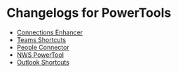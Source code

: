 # Changelogs for PowerTools

* [Connections Enhancer](Connections-Enhancer-(Changelog))
* [Teams Shortcuts](Teams-Shortcuts-(Changelog))
* [People Connector](People-Connector-(Changelog))
* [NWS PowerTool](NWS-PowerTool-(Changelog))
* [Outlook Shortcuts](Outlook-Shortcuts-(Changelog))
